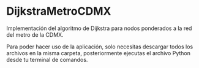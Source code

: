 # DijkstraMetroCDMX
Implementación del algoritmo de Dijkstra para nodos ponderados a la red del metro de la CDMX.

Para poder hacer uso de la aplicación, solo necesitas descargar todos los archivos en la misma carpeta, posteriormente ejecutas el archivo Python desde tu terminal de comandos.
